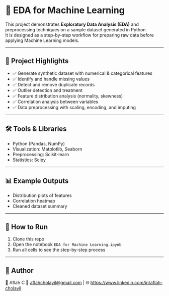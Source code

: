 # 🧪 EDA for Machine Learning

This project demonstrates **Exploratory Data Analysis (EDA)** and preprocessing techniques on a sample dataset generated in Python.  
It is designed as a step-by-step workflow for preparing raw data before applying Machine Learning models.

---

## 📌 Project Highlights
- ✅ Generate synthetic dataset with numerical & categorical features  
- ✅ Identify and handle missing values  
- ✅ Detect and remove duplicate records  
- ✅ Outlier detection and treatment  
- ✅ Feature distribution analysis (normality, skewness)  
- ✅ Correlation analysis between variables  
- ✅ Data preprocessing with scaling, encoding, and imputing  

---

## 🛠️ Tools & Libraries
- Python (Pandas, NumPy)  
- Visualization: Matplotlib, Seaborn  
- Preprocessing: Scikit-learn  
- Statistics: Scipy  

---

## 📊 Example Outputs
- Distribution plots of features  
- Correlation heatmap  
- Cleaned dataset summary  

---

## 🚀 How to Run
1. Clone this repo  
2. Open the notebook `EDA for Machine Learning.ipynb`  
3. Run all cells to see the step-by-step process  

---

## 🔗 Author
👤 Aflah C 
📩 aflahcholayil@gmail.com | 🌐 https://www.linkedin.com/in/aflah-cholayil
